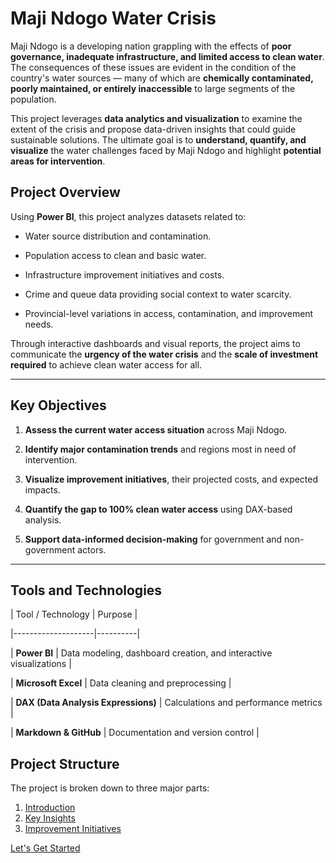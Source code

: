 
# Maji Ndogo Water Crisis

  

Maji Ndogo is a developing nation grappling with the effects of **poor governance, inadequate infrastructure, and limited access to clean water**. The consequences of these issues are evident in the condition of the country's water sources — many of which are **chemically contaminated, poorly maintained, or entirely inaccessible** to large segments of the population.

  

This project leverages **data analytics and visualization** to examine the extent of the crisis and propose data-driven insights that could guide sustainable solutions. The ultimate goal is to **understand, quantify, and visualize** the water challenges faced by Maji Ndogo and highlight **potential areas for intervention**.

  
  
  

## Project Overview

  

Using **Power BI**, this project analyzes datasets related to:

  

- Water source distribution and contamination.

- Population access to clean and basic water.

- Infrastructure improvement initiatives and costs.

- Crime and queue data providing social context to water scarcity.

- Provincial-level variations in access, contamination, and improvement needs.

  

Through interactive dashboards and visual reports, the project aims to communicate the **urgency of the water crisis** and the **scale of investment required** to achieve clean water access for all.

  

---

  

## Key Objectives

  

1.  **Assess the current water access situation** across Maji Ndogo.

2.  **Identify major contamination trends** and regions most in need of intervention.

3.  **Visualize improvement initiatives**, their projected costs, and expected impacts.

4.  **Quantify the gap to 100% clean water access** using DAX-based analysis.

5.  **Support data-informed decision-making** for government and non-government actors.

  

---

  

## Tools and Technologies

  

| Tool / Technology | Purpose |

|--------------------|----------|

| **Power BI** | Data modeling, dashboard creation, and interactive visualizations |

| **Microsoft Excel** | Data cleaning and preprocessing |

| **DAX (Data Analysis Expressions)** | Calculations and performance metrics |

| **Markdown & GitHub** | Documentation and version control |

  

## Project Structure

  

The project is broken down to three major parts:

 1. [Introduction](Introuction.md)
 2. [Key Insights](Key%20Insights.md)
 3. [Improvement Initiatives](Improvement%20Initiatives.md)

 [Let's Get Started](Introduction.md)

